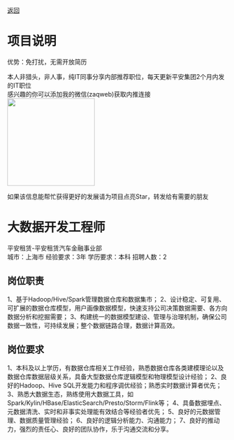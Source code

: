 [返回](../)

# 项目说明

优势：免打扰，无需开放简历

本人非猎头，非人事，纯IT同事分享内部推荐职位，每天更新平安集团2个月内发的IT职位  
感兴趣的你可以添加我的微信(zaqweb)获取内推连接  
<img src="https://github.com/zaqweb/PA-IT-JOBS/blob/master/WechatICode.jpeg"  height="200" width="200">

如果该信息能帮忙获得更好的发展请为项目点亮Star，转发给有需要的朋友

# 大数据开发工程师
平安租赁-平安租赁汽车金融事业部  
城市：上海市 经验要求：3年 学历要求：本科  招聘人数：2

## 岗位职责
1、基于Hadoop/Hive/Spark管理数据仓库和数据集市； 
2、设计稳定、可复用、可扩展的数据仓库模型，用户画像数据模型，快速支持公司决策数据需要、各方向数据分析和挖掘需要； 
3、构建统一的数据模型建设、管理与治理机制，确保公司数据一致性，可持续发展；整个数据链路合理，数据计算高效。

## 岗位要求
1、本科及以上学历，有数据仓库相关工作经验，熟悉数据仓库各类建模理论以及数据仓库数据层级关系，具备大型数据仓库逻辑模型和物理模型设计经验；
2、良好的Hadoop、Hive SQL开发能力和程序调优经验；熟悉实时数据计算者优先； 
3、熟悉大数据生态，熟练使用大数据工具，如Spark/Kylin/HBase/ElasticSearch/Presto/Storm/Flink等；
4、具备数据埋点、元数据清洗、实时和非事实处理能有效结合等经验者优先；
5、良好的元数据管理、数据质量管理经验； 
6、良好的逻辑分析能力、沟通能力； 
7、良好的推动力，强烈的责任心、良好的团队协作，乐于沟通交流和分享。





